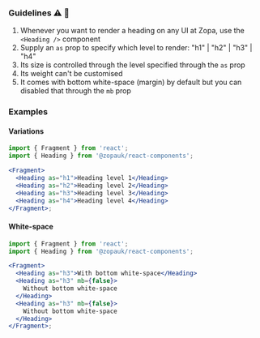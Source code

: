 ### Guidelines ⚠️ 💯

1. Whenever you want to render a heading on any UI at Zopa, use the `<Heading />` component
2. Supply an `as` prop to specify which level to render: "h1" | "h2" | "h3" | "h4"
3. Its size is controlled through the level specified through the `as` prop
4. Its weight can't be customised
5. It comes with bottom white-space (margin) by default but you can disabled that through the `mb` prop

### Examples

#### Variations

```jsx
import { Fragment } from 'react';
import { Heading } from '@zopauk/react-components';

<Fragment>
  <Heading as="h1">Heading level 1</Heading>
  <Heading as="h2">Heading level 2</Heading>
  <Heading as="h3">Heading level 3</Heading>
  <Heading as="h4">Heading level 4</Heading>
</Fragment>;
```

#### White-space

```jsx
import { Fragment } from 'react';
import { Heading } from '@zopauk/react-components';

<Fragment>
  <Heading as="h3">With bottom white-space</Heading>
  <Heading as="h3" mb={false}>
    Without bottom white-space
  </Heading>
  <Heading as="h3" mb={false}>
    Without bottom white-space
  </Heading>
</Fragment>;
```
